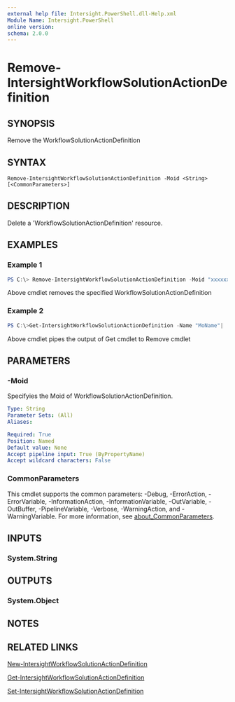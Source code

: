 ```yaml
---
external help file: Intersight.PowerShell.dll-Help.xml
Module Name: Intersight.PowerShell
online version:
schema: 2.0.0
---
```


# Remove-IntersightWorkflowSolutionActionDefinition

## SYNOPSIS
Remove the WorkflowSolutionActionDefinition

## SYNTAX

```
Remove-IntersightWorkflowSolutionActionDefinition -Moid <String> [<CommonParameters>]
```

## DESCRIPTION
Delete a &apos;WorkflowSolutionActionDefinition&apos; resource.

## EXAMPLES

### Example 1
```powershell
PS C:\> Remove-IntersightWorkflowSolutionActionDefinition -Moid "xxxxxxxxxxxxxxxxxxxxxxxxxxx"
```
Above cmdlet removes the specified WorkflowSolutionActionDefinition 

### Example 2
```powershell
PS C:\>Get-IntersightWorkflowSolutionActionDefinition -Name "MoName"|  Remove-IntersightWorkflowSolutionActionDefinition
```
Above cmdlet pipes the output of Get cmdlet to Remove cmdlet

## PARAMETERS

### -Moid
Specifyies the Moid of WorkflowSolutionActionDefinition.

```yaml
Type: String
Parameter Sets: (All)
Aliases:

Required: True
Position: Named
Default value: None
Accept pipeline input: True (ByPropertyName)
Accept wildcard characters: False
```

### CommonParameters
This cmdlet supports the common parameters: -Debug, -ErrorAction, -ErrorVariable, -InformationAction, -InformationVariable, -OutVariable, -OutBuffer, -PipelineVariable, -Verbose, -WarningAction, and -WarningVariable. For more information, see [about_CommonParameters](http://go.microsoft.com/fwlink/?LinkID=113216).

## INPUTS

### System.String

## OUTPUTS

### System.Object
## NOTES

## RELATED LINKS

[New-IntersightWorkflowSolutionActionDefinition](./New-IntersightWorkflowSolutionActionDefinition.md)

[Get-IntersightWorkflowSolutionActionDefinition](./Get-IntersightWorkflowSolutionActionDefinition.md)

[Set-IntersightWorkflowSolutionActionDefinition](./Set-IntersightWorkflowSolutionActionDefinition.md)

